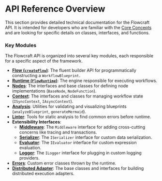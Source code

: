 # API Reference Overview

This section provides detailed technical documentation for the Flowcraft API. It is intended for developers who are familiar with the [Core Concepts](/guide/core-concepts) and are looking for specific details on classes, interfaces, and functions.

### Key Modules

The Flowcraft API is organized into several key modules, each responsible for a specific aspect of the framework.

-   **[Flow (`createFlow`)](/api/flow)**: The fluent builder API for programmatically constructing a `WorkflowBlueprint`.
-   **[Runtime (`FlowRuntime`)](/api/runtime)**: The engine responsible for executing workflows.
-   **[Nodes](/api/nodes)**: The interfaces and base classes for defining node implementations (`BaseNode`, `NodeFunction`).
-   **[Context](/api/context)**: The interfaces and classes for managing workflow state (`ISyncContext`, `IAsyncContext`).
-   **[Analysis](/api/analysis)**: Utilities for validating and visualizing blueprints (`analyzeBlueprint`, `generateMermaid`).
-   **[Linter](/api/linter)**: Tools for static analysis to find common errors before runtime.
-   **Extensibility Interfaces**:
    -   **[Middleware](/api/middleware)**: The `Middleware` interface for adding cross-cutting concerns like tracing and transactions.
    -   **[Serializer](/api/serializer)**: The `ISerializer` interface for custom data serialization.
    -   **[Evaluator](/api/evaluator)**: The `IEvaluator` interface for custom expression evaluation.
    -   **[Logger](/api/logger)**: The `ILogger` interface for plugging in custom logging providers.
-   **[Errors](/api/errors)**: Custom error classes thrown by the runtime.
-   **[Distributed Adapter](/api/distributed-adapter)**: The base classes and interfaces for building distributed execution adapters.

